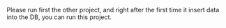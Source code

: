 Please run first the other project, and right after the first time it insert data into the DB, you can run this project.
